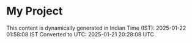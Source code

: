 # My Project

This content is dynamically generated in Indian Time (IST): 2025-01-22 01:58:08 IST
Converted to UTC: 2025-01-21 20:28:08 UTC
